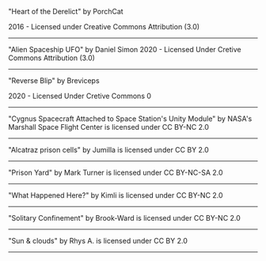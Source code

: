 "Heart of the Derelict"
by PorchCat

2016 - Licensed under
Creative Commons
Attribution (3.0)

---

"Alien Spaceship UFO"
by Daniel Simon
2020 - Licensed Under
Cretive Commons
Attribution (3.0)

---

"Reverse Blip"
by Breviceps

2020 - Licensed Under
Cretive Commons 0

---

"Cygnus Spacecraft Attached to Space Station's Unity Module" by NASA's Marshall Space Flight Center is licensed under CC BY-NC 2.0

---

"Alcatraz prison cells" by Jumilla is licensed under CC BY 2.0

---

"Prison Yard" by Mark Turner is licensed under CC BY-NC-SA 2.0

---

"What Happened Here?" by Kimli is licensed under CC BY-NC 2.0

---

"Solitary Confinement" by Brook-Ward is licensed under CC BY-NC 2.0

---

"Sun & clouds" by Rhys A. is licensed under CC BY 2.0

---
